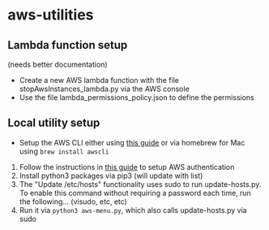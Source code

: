 # aws-utilities


## Lambda function setup
(needs better documentation)
- Create a new AWS lambda function with the file stopAwsInstances_lambda.py via the AWS console 
- Use the file lambda_permissions_policy.json to define the permissions

## Local utility setup
- Setup the AWS CLI either using [this guide](https://docs.aws.amazon.com/cli/latest/userguide/getting-started-install.html) or via homebrew for Mac using `brew install awscli`
1. Follow the instructions in [this guide](https://docs.aws.amazon.com/cli/latest/userguide/getting-started-prereqs.html) to setup AWS authentication 
2. Install python3 packages via pip3 (will update with list)
3. The "Update /etc/hosts" functionality uses sudo to run update-hosts.py. To enable this command without requiring a password each time, run the following... (visudo, etc, etc)
4. Run it via `python3 aws-menu.py`, which also calls update-hosts.py via sudo 
